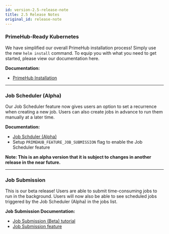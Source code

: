 ```yaml
---
id: version-2.5-release-note
title: 2.5 Release Notes
original_id: release-note
---
```


### PrimeHub-Ready Kubernetes

We have simplified our overall PrimeHub installation process! Simply use the new `helm install` command. To equip you with what you need to get started, please view our documentation here.

**Documentation:**

- [PrimeHub Installation](dev-introduction)

---

### Job Scheduler (Alpha)

Our Job Scheduler feature now gives users an option to set a recurrence when creating a new job. Users can also create jobs in advance to run them manually at a later time. 

**Documentation:**

- [Job Schduler (Alpha)](job-scheduling-feature)
- Setup `PRIMEHUB_FEATURE_JOB_SUBMISSION` flag to enable the Job Scheduler feature

**Note: This is an alpha version that it is subject to changes in another release in the near future.**

---

### Job Submission

This is our beta release! Users are able to submit time-consuming jobs to run in the background. Users will now also be able to see scheduled jobs triggered by the Job Scheduler (Alpha) in the jobs list. 

**Job Submission Documentation:** 

- [Job Submission (Beta) tutorial](job-submission-tutorial-simple)
- [Job Submission feature](job-submission-feature)